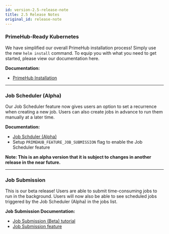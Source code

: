 ```yaml
---
id: version-2.5-release-note
title: 2.5 Release Notes
original_id: release-note
---
```


### PrimeHub-Ready Kubernetes

We have simplified our overall PrimeHub installation process! Simply use the new `helm install` command. To equip you with what you need to get started, please view our documentation here.

**Documentation:**

- [PrimeHub Installation](dev-introduction)

---

### Job Scheduler (Alpha)

Our Job Scheduler feature now gives users an option to set a recurrence when creating a new job. Users can also create jobs in advance to run them manually at a later time. 

**Documentation:**

- [Job Schduler (Alpha)](job-scheduling-feature)
- Setup `PRIMEHUB_FEATURE_JOB_SUBMISSION` flag to enable the Job Scheduler feature

**Note: This is an alpha version that it is subject to changes in another release in the near future.**

---

### Job Submission

This is our beta release! Users are able to submit time-consuming jobs to run in the background. Users will now also be able to see scheduled jobs triggered by the Job Scheduler (Alpha) in the jobs list. 

**Job Submission Documentation:** 

- [Job Submission (Beta) tutorial](job-submission-tutorial-simple)
- [Job Submission feature](job-submission-feature)